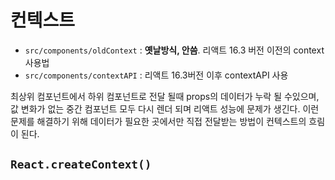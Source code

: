 # 컨텍스트

- `src/components/oldContext` : **옛날방식, 안씀**. 리액트 16.3 버전 이전의 context 사용법
- `src/components/contextAPI` : 리액트 16.3버전 이후 contextAPI 사용

최상위 컴포넌트에서 하위 컴포넌트로 전달 될때 props의 데이터가 누락 될 수있으며, 값 변화가 없는 중간 컴포넌트 모두 다시 렌더 되며 리액트 성능에 문제가 생긴다. 이런 문제를 해결하기 위해 데이터가 필요한 곳에서만 직접 전달받는 방법이 컨텍스트의 흐림이 된다.

## `React.createContext()`
